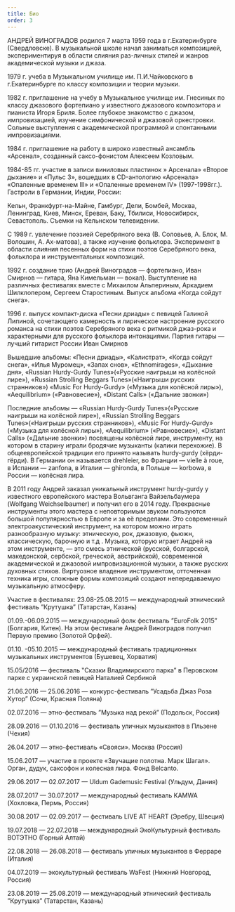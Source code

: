 ```yaml
---
title: Био
order: 3
---
```


АНДРЕЙ ВИНОГРАДОВ родился 7 марта 1959 года в г.Екатеринбурге (Свердловске). В музыкальной школе начал заниматься композицией, экспериментируя в области слияния раз-личных стилей и жанров академической музыки и джаза.

1979 г. учеба в Музыкальном училище им. П.И.Чайковского в г.Екатеринбурге по классу композиции и теории музыки.

1982 г. приглашение на учебу в Музыкальное училище им. Гнесиных по классу джазового фортепиано у известного джазового композитора и пианиста Игоря Бриля. Более глубокое знакомство с джазом, импровизацией, изучение симфонической и джазовой оркестровки. Сольные выступления с академической программой и спонтанными импровизациями.

1984 г. приглашение на работу в широко известный ансамбль «Арсенал», созданный саксо-фонистом Алексеем Козловым.

1984-85 гг. участие в записи виниловых пластинок » Арсенала» «Второе дыхание» и «Пульс З», вошедших в CD-антологию «Арсенала» «Опаленные временем III» и «Опаленные временем IV» (1997-1998гг.). Гастроли в Германии, Индии, России:

Кельн, Франкфурт-на-Майне, Гамбург, Дели, Бомбей, Москва, Ленинград, Киев, Минск, Ереван, Баку, Тбилиси, Новосибирск, Севастополь. Съемки на Кельнском телевидении.

С 1989 г. увлечение поэзией Серебряного века (В. Соловьев, А. Блок, М. Волошин, А. Ах-матова), а также изучение фольклора. Эксперимент в области слияния песенных форм на стихи поэтов Серебряного века, фольклора и инструментальных композиций.

1992 г. создание трио (Андрей Виноградов — фортепиано, Иван Смирнов — гитара, Яна Кимельман — вокал). Выступление на различных фестивалях вместе с Михаилом Альпериным, Аркадием Шилклопером, Сергеем Старостиным. Выпуск альбома «Когда сойдут снега».

1996 г. выпуск компакт-диска «Песни дриады» с певицей Галиной Липиной, сочетающего камерность и лирическое настроение русского романса на стихи поэтов Серебряного века с ритмикой джаз-рока и характерными для русского фольклора интонациями. Партия гитары — лучший гитарист России Иван Смирнов

Вышедшие альбомы:
«Песни дриады», «Калистрат», «Когда сойдут снега», «Илья Муромец», «Запах снов», «Ethnomirages», «Дыхание дня», «Russian Hurdy-Gurdy Tunes»(«Русские наигрыши на колёсной лире»), «Russian Strolling Beggars Tunes»(«Наигрыши русских странников») «Music For Hurdy-Gurdy» («Музыка для колёсной лиры»), «Aequilibrium» («Равновесие»), «Distant Calls» («Дальние звонки»)

Последние альбомы — «Russian Hurdy-Gurdy Tunes»(«Русские наигрыши на колёсной лире»), «Russian Strolling Beggars Tunes»(«Наигрыши русских странников»), «Music For Hurdy-Gurdy» («Музыка для колёсной лиры»), «Aequilibrium» («Равновесие»), «Distant Calls» («Дальние звонки») посвящены колёсной лире, инструменту, на котором в старину играли бродячие музыканты (калики перехожие). В общеевропейской традиции его принято называть hurdy-gurdy (хёрди-гёрди). В Германии он называется drehleier, во Франции — vielle à roue, в Испании — zanfona, в Италии — ghironda, в Польше — korbowa, в России — колёсная лира.

В 2011 году Андрей заказал уникальный инструмент hurdy-gurdy у известного европейского мастера Вольвганга Вайзельбаумера (Wolfgang Weichselbaumer) и получил его в 2014 году. Прекрасные инструменты этого мастера с неповторимым звуком пользуются большой популярностью в Европе и за её пределами. Это современный электроакустический инструмент, на котором можно играть разнообразную музыку: этническую, рок, джазовую, фьюжн, классическую, барочную и т.д .
Музыка, которую играет Андрей на этом инструменте, — это смесь этнической (русской, болгарской, македонской, сербской, греческой, австрийской), современной академической и джазовой импровизационной музыки, а также русских духовных стихов. Виртуозное владение инструментом, отточенная техника игры, сложные формы композиций создают непередаваемую музыкальную атмосферу.

Участие в фестивалях:
23.08-25.08.2015 — международный этнический фестиваль ”Крутушка” (Татарстан, Казань)

01.09.-06.09.2015 — международный фолк фестиваль ”EuroFolk 2015” (Болгария, Китен). На этом фестивале Андрей Виноградов получил Первую премию (Золотой Орфей).

01.10. -05.10.2015 — международный фестиваль традиционных музыкальных инструментов (Бушевец, Хорватия)

15.05/2016 — фестиваль ‟Сказки Владимирского парка” в Перовском парке с украинской певицей Наталией Сербиной

21.06.2016 — 25.06.2016 — конкурс-фестиваль ”Усадьба Джаз Роза Хутор” (Сочи, Красная Поляна)

02.07.2016 — этно-фестиваль ”Музыка над рекой” (Подольск, Россия)

28.09.2016 — 01.10.2016 — фестиваль уличных музыкантов в Пльзене (Чехия)

26.04.2017 — этно-фестиваль «Свояси». Москва (Россия)

15.06.2017 — участие в проекте «Звучащие полотна. Марк Шагал». Орган, дудук, саксофон и колесная лира. Фонд Belcanto.

29.06.2017 — 02.07.2017 — Uldum Gademusic Festival (Ульдум, Дания)

28.07.2017 — 30.07.2017 — международный фестиваль KAMWA (Хохловка, Пермь, Россия)

30.08.2017 — 02.09.2017 — фестиваль LIVE AT HEART (Эребру, Швеция)

19.07.2018 — 22.07.2018 — международный ЭкоКультурный фестиваль ВОТЭТНО (Горный Алтай)

22.08.2018 — 26.08.2018 — фестиваль уличных музыкантов в Ферраре (Италия)

04.07.2019 — экокультурный фестиваль WaFest (Нижний Новгород, Россия)

23.08.2019 — 25.08.2019 — международный этнический фестиваль ”Крутушка” (Татарстан, Казань)
